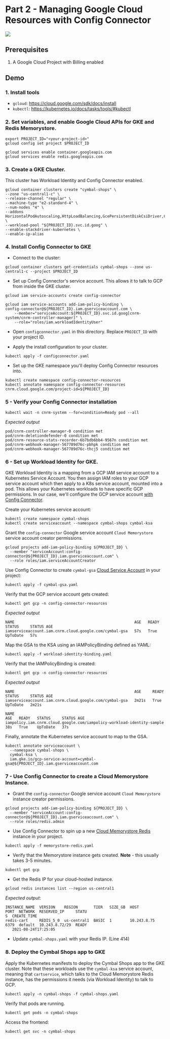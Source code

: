 #  Part 2 - Managing Google Cloud Resources with Config Connector

![](/images/gcp.png)

## Prerequisites 

1. A Google Cloud Project with Billing enabled 

## Demo 

### 1. Install tools 

- `gcloud`: https://cloud.google.com/sdk/docs/install
- `kubectl`: https://kubernetes.io/docs/tasks/tools/#kubectl

### 2. Set variables, and enable Google Cloud APIs for GKE and Redis Memorystore.

```
export PROJECT_ID="<your-project-id>"
gcloud config set project $PROJECT_ID

gcloud services enable container.googleapis.com
gcloud services enable redis.googleapis.com
```

### 3. Create a GKE Cluster. 

This cluster has Workload Identity and Config Connector enabled.

```
gcloud container clusters create "cymbal-shops" \
--zone "us-central1-c" \
--release-channel "regular" \
--machine-type "e2-standard-4" \
--num-nodes "4" \
--addons HorizontalPodAutoscaling,HttpLoadBalancing,GcePersistentDiskCsiDriver,ConfigConnector \
--workload-pool "${PROJECT_ID}.svc.id.goog" \
--enable-stackdriver-kubernetes \
--enable-ip-alias
```

### 4. Install Config Connector to GKE

- Connect to the cluster:

```
gcloud container clusters get-credentials cymbal-shops --zone us-central1-c --project $PROJECT_ID
```

- Set up Config Connector's service account. This allows it to talk to GCP from inside the GKE cluster.

```
gcloud iam service-accounts create config-connector

gcloud iam service-accounts add-iam-policy-binding \
config-connector@${PROJECT_ID}.iam.gserviceaccount.com \
    --member="serviceAccount:${PROJECT_ID}.svc.id.goog[cnrm-system/cnrm-controller-manager]" \
    --role="roles/iam.workloadIdentityUser"
```

- Open `configconnector.yaml` in this directory. Replace `PROJECT_ID` with your project ID.

- Apply the install configuration to your cluster.

```
kubectl apply -f configconnector.yaml
```

- Set up the GKE namespace you'll deploy Config Connector resources into.

```
kubectl create namespace config-connector-resources
kubectl annotate namespace config-connector-resources cnrm.cloud.google.com/project-id=${PROJECT_ID}
```

### 5 - Verify your Config Connector installation 

```
kubectl wait -n cnrm-system --for=condition=Ready pod --all
```

*Expected output*

```
pod/cnrm-controller-manager-0 condition met
pod/cnrm-deletiondefender-0 condition met
pod/cnrm-resource-stats-recorder-6b7bdb6bb4-9567n condition met
pod/cnrm-webhook-manager-567789d76c-pbhpk condition met
pod/cnrm-webhook-manager-567789d76c-thcj5 condition met
```

### 6 - Set up Workload Identity for GKE. 

GKE Workload Identity is a mapping from a GCP IAM service account to a Kubernetes Service Account. You then assign IAM roles to your GCP service account which then apply to a K8s service account, mounted into a pod. This allows your Kubernetes workloads to have specific GCP permissions. In our case, we'll configure the GCP service account [with Config Connector](https://cloud.google.com/kubernetes-engine/docs/how-to/workload-identity#config-connector).

Create your Kubernetes service account:

```
kubectl create namespace cymbal-shops
kubectl create serviceaccount --namespace cymbal-shops cymbal-ksa
```

Grant the `config-connector` Google service account `Cloud Memorystore` service account creator permissions.

```
gcloud projects add-iam-policy-binding ${PROJECT_ID} \
  --member "serviceAccount:config-connector@${PROJECT_ID}.iam.gserviceaccount.com" \
  --role roles/iam.serviceAccountCreator
```

Use Config Connector to create `cymbal-gsa` [Cloud Service Account](https://cloud.google.com/config-connector/docs/reference/resource-docs/iam/iamserviceaccount#sample_yamls) in your project:

```
kubectl apply -f cymbal-gsa.yaml
```

Verify that the GCP service account gets created:

```
kubectl get gcp -n config-connector-resources
```

*Expected output*

```
NAME                                                     AGE   READY   STATUS     STATUS AGE
iamserviceaccount.iam.cnrm.cloud.google.com/cymbal-gsa   57s   True    UpToDate   57s
```


Map the GSA to the KSA using an IAMPolicyBinding defined as YAML:

```
kubectl apply -f workload-identity-binding.yaml
```

Verify that the IAMPolicyBinding is created:

```
kubectl get gcp -n config-connector-resources
```

*Expected output*

```
NAME                                                     AGE     READY   STATUS     STATUS AGE
iamserviceaccount.iam.cnrm.cloud.google.com/cymbal-gsa   2m21s   True    UpToDate   2m21s

NAME                                                                     AGE   READY   STATUS     STATUS AGE
iampolicy.iam.cnrm.cloud.google.com/iampolicy-workload-identity-sample   38s   True    UpToDate   37s
```

Finally, annotate the Kubernetes service account to map to the GSA.

```
kubectl annotate serviceaccount \
  --namespace cymbal-shops \
  cymbal-ksa \
  iam.gke.io/gcp-service-account=cymbal-gsa@${PROJECT_ID}.iam.gserviceaccount.com
```

### 7 - Use Config Connector to create a Cloud Memorystore Instance.

- Grant the `config-connector` Google service account `Cloud Memorystore` instance creator permissions.

```
gcloud projects add-iam-policy-binding ${PROJECT_ID} \
  --member "serviceAccount:config-connector@${PROJECT_ID}.iam.gserviceaccount.com" \
  --role roles/redis.admin
```

- Use Config Connector to spin up a new [Cloud Memorystore Redis](https://cloud.google.com/config-connector/docs/reference/resource-docs/redis/redisinstance#sample_yamls) instance in your project.

```
kubectl apply -f memorystore-redis.yaml
```

- Verify that the Memorystore instance gets created. **Note** - this usually takes 3-5 minutes.

```
kubectl get gcp
```

- Get the Redis IP for your cloud-hosted instance.

```
gcloud redis instances list --region us-central1
```

*Expected output*:

```
INSTANCE_NAME  VERSION    REGION       TIER   SIZE_GB  HOST         PORT  NETWORK  RESERVED_IP     STATU
S  CREATE_TIME
redis-cart     REDIS_5_0  us-central1  BASIC  1        10.243.8.75  6379  default  10.243.8.72/29  READY
   2021-08-24T17:25:05
```

- Update `cymbal-shops.yaml` with your Redis IP. (Line 414)

### 8. Deploy the Cymbal Shops app to GKE

Apply the Kubernetes manifests to deploy the Cymbal Shops app to the GKE cluster. Note that these workloads use the `cymbal-ksa` service account, meaning that `cartservice`, which talks to the Cloud Memorystore Redis instance, has the permissions it needs (via Workload Identity) to talk to GCP.

```
kubectl apply -n cymbal-shops -f cymbal-shops.yaml
```

Verify that pods are running.

```
kubectl get pods -n cymbal-shops 
```

Access the frontend: 

```
kubectl get svc -n cymbal-shops
```
